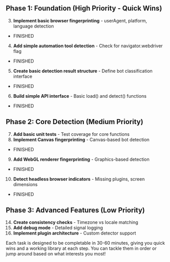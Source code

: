 ## Phase 1: Foundation (High Priority - Quick Wins)

3. **Implement basic browser fingerprinting** - userAgent, platform, language detection

- FINISHED

4. **Add simple automation tool detection** - Check for navigator.webdriver flag

- FINISHED

5. **Create basic detection result structure** - Define bot classification interface

- FINISHED

6. **Build simple API interface** - Basic load() and detect() functions

- FINISHED

## Phase 2: Core Detection (Medium Priority)

7. **Add basic unit tests** - Test coverage for core functions
8. **Implement Canvas fingerprinting** - Canvas-based bot detection

- FINISHED

9. **Add WebGL renderer fingerprinting** - Graphics-based detection

- FINISHED

10. **Detect headless browser indicators** - Missing plugins, screen dimensions

- FINISHED

## Phase 3: Advanced Features (Low Priority)

14. **Create consistency checks** - Timezone vs locale matching
15. **Add debug mode** - Detailed signal logging
16. **Implement plugin architecture** - Custom detector support

Each task is designed to be completable in 30-60 minutes, giving you quick wins and a working library at each step. You can tackle them in order or jump around based on what interests you most!
